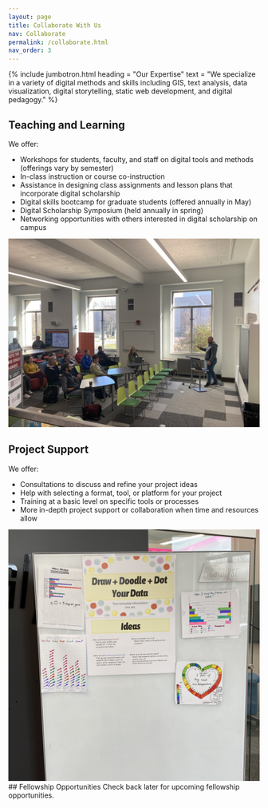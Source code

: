 ```yaml
---
layout: page
title: Collaborate With Us
nav: Collaborate
permalink: /collaborate.html
nav_order: 3
---
```

{% include jumbotron.html heading = "Our Expertise" text = "We specialize in a variety of digital methods and skills including GIS, text analysis, data visualization, digital storytelling, static web development, and digital pedagogy." %}
## Teaching and Learning
<a name="teaching-and-learning"></a>
<div class="row">
    <div class="col-md-8">
        <p>We offer:</p>
        <ul>
            <li>Workshops for students, faculty, and staff on digital tools and methods (offerings vary by semester)</li>
            <li>In-class instruction or course co-instruction</li>
            <li>Assistance in designing class assignments and lesson plans that incorporate digital scholarship</li>
            <li>Digital skills bootcamp for graduate students (offered annually in May)</li>
            <li>Digital Scholarship Symposium (held annually in spring)</li>
            <li>Networking opportunities with others interested in digital scholarship on campus</li>
        </ul> 
    </div>
    <div class="col-md-4">
        <img src="assets\img\gis-day-2023.jpg" alt="speaker presenting in front of a group at GIS Day 2023" class="img-fluid mb-2">
    </div>
</div>

## Project Support
<a name="project-support"></a>
<div class="row">
    <div class="col-md-8">
        <p>We offer:</p>
        <ul>
            <li>Consultations to discuss and refine your project ideas</li>
            <li>Help with selecting a format, tool, or platform for your project</li>
            <li>Training at a basic level on specific tools or processes</li>
            <li>More in-depth project support or collaboration when time and resources allow</li>
        </ul>
    </div>
    <div class="col-md-4">
        <img src="assets\img\love-data-2024-1.JPG" alt="hand drawn data visualizations taped to a whiteboard for an activity called 'Draw + Doodle + Dot Your Data'" class="img-fluid mb-2">
    </div>
</div>
## Fellowship Opportunities
<a name="fellowship-opportunities"></a>
Check back later for upcoming fellowship opportunities.